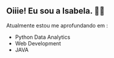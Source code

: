 ## Oiiie! Eu sou a Isabela. 🎲👾

Atualmente estou me aprofundando em :
- Python Data Analytics
- Web Development
- JAVA





